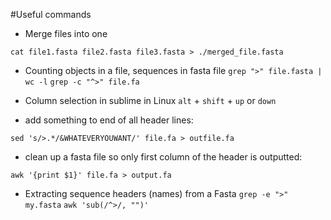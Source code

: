 #Useful commands

- Merge files into one

`cat file1.fasta file2.fasta file3.fasta > ./merged_file.fasta`

- Counting objects in a file, sequences in fasta file
`grep ">" file.fasta | wc -l`
`grep -c "^>" file.fa`

- Column selection in sublime in Linux
`alt` + `shift` + `up` or `down`

- add something to end of all header lines:

`sed 's/>.*/&WHATEVERYOUWANT/' file.fa > outfile.fa`

- clean up a fasta file so only first column of the header is outputted:

`awk '{print $1}' file.fa > output.fa`

- Extracting sequence headers (names) from a Fasta
`grep -e ">" my.fasta`
`awk 'sub(/^>/, "")'`


